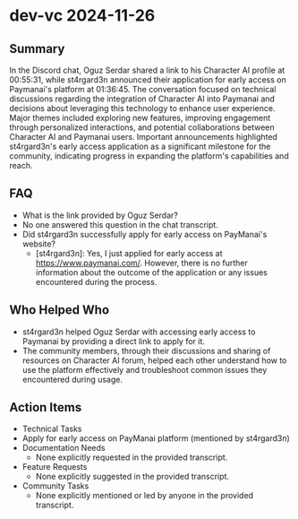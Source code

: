 # dev-vc 2024-11-26

## Summary
 In the Discord chat, Oguz Serdar shared a link to his Character AI profile at 00:55:31, while st4rgard3n announced their application for early access on Paymanai's platform at 01:36:45. The conversation focused on technical discussions regarding the integration of Character AI into Paymanai and decisions about leveraging this technology to enhance user experience. Major themes included exploring new features, improving engagement through personalized interactions, and potential collaborations between Character AI and Paymanai users. Important announcements highlighted st4rgard3n's early access application as a significant milestone for the community, indicating progress in expanding the platform's capabilities and reach.

## FAQ
 - What is the link provided by Oguz Serdar?
  - No one answered this question in the chat transcript.
- Did st4rgard3n successfully apply for early access on PayManai's website?
  - [st4rgard3n]: Yes, I just applied for early access at https://www.paymanai.com/. However, there is no further information about the outcome of the application or any issues encountered during the process.

## Who Helped Who
 - st4rgard3n helped Oguz Serdar with accessing early access to Paymanai by providing a direct link to apply for it.
- The community members, through their discussions and sharing of resources on Character AI forum, helped each other understand how to use the platform effectively and troubleshoot common issues they encountered during usage.

## Action Items
 - Technical Tasks
  - Apply for early access on PayManai platform (mentioned by st4rgard3n)
- Documentation Needs
  - None explicitly requested in the provided transcript.
- Feature Requests
  - None explicitly suggested in the provided transcript.
- Community Tasks
  - None explicitly mentioned or led by anyone in the provided transcript.

